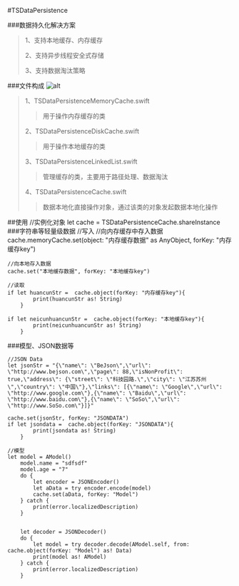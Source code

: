 #TSDataPersistence

###数据持久化解决方案
>1、支持本地缓存、内存缓存
>
>2、支持异步线程安全式存储
>
>3、支持数据淘汰策略
>



###文件构成
![alt](https://ohduoklem.qnssl.com/WechatIMG33.jpeg)

>1、TSDataPersistenceMemoryCache.swift
>>用于操作内存缓存的类
>
>2、TSDataPersistenceDiskCache.swift
>>用于操作本地缓存的类
>
>3、TSDataPersistenceLinkedList.swift
>>管理缓存的类，主要用于路径处理、数据淘汰
>
>4、TSDataPersistenceCache.swift
>>数据本地化直接操作对象，通过该类的对象发起数据本地化操作


##使用
    //实例化对象
	let cache = TSDataPersistenceCache.shareInstance
###字符串等轻量级数据
	//写入
	//向内存缓存中存入数据
	cache.memoryCache.set(object: "内存缓存数据" as AnyObject, forKey: "内存缓存key")
	
	//向本地存入数据
	cache.set("本地缓存数据", forKey: "本地缓存key")
	
	//读取
	if let huancunStr =  cache.object(forKey: "内存缓存key"){
            print(huancunStr as! String)
        }
        
    if let neicunhuancunStr =  cache.object(forKey: "本地缓存key"){
            print(neicunhuancunStr as! String)
        }


###模型、JSON数据等


    //JSON Data
	let jsonStr = "{\"name\": \"BeJson\",\"url\": \"http://www.bejson.com\",\"page\": 88,\"isNonProfit\": true,\"address\": {\"street\": \"科技园路.\",\"city\": \"江苏苏州\",\"country\": \"中国\"},\"links\": [{\"name\": \"Google\",\"url\": \"http://www.google.com\"},{\"name\": \"Baidu\",\"url\": \"http://www.baidu.com\"},{\"name\": \"SoSo\",\"url\": \"http://www.SoSo.com\"}]}"
        
    cache.set(jsonStr, forKey: "JSONDATA")
    if let jsondata =  cache.object(forKey: "JSONDATA"){
            print(jsondata as! String)
        }

    //模型
    let model = AModel()
        model.name = "sdfsdf"
        model.age = "7"
        do {
            let encoder = JSONEncoder()
            let aData = try encoder.encode(model)
            cache.set(aData, forKey: "Model")
        } catch {
            print(error.localizedDescription)
        }
       
        
        let decoder = JSONDecoder()
        do {
            let model = try decoder.decode(AModel.self, from: cache.object(forKey: "Model") as! Data)
            print(model as! AModel)
        } catch {
            print(error.localizedDescription)
        }



